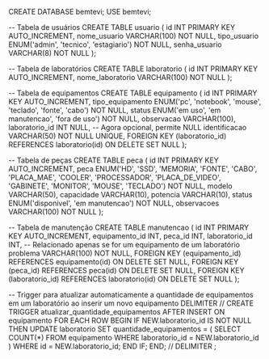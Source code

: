 CREATE DATABASE bemtevi;
USE bemtevi;

-- Tabela de usuários
CREATE TABLE usuario (
    id INT PRIMARY KEY AUTO_INCREMENT,
    nome_usuario VARCHAR(100) NOT NULL,
    tipo_usuario ENUM('admin', 'tecnico', 'estagiario') NOT NULL,
    senha_usuario VARCHAR(8) NOT NULL
);

-- Tabela de laboratórios
CREATE TABLE laboratorio (
    id INT PRIMARY KEY AUTO_INCREMENT,
    nome_laboratorio VARCHAR(100) NOT NULL
);

-- Tabela de equipamentos
CREATE TABLE equipamento (
    id INT PRIMARY KEY AUTO_INCREMENT,
    tipo_equipamento ENUM('pc', 'notebook', 'mouse', 'teclado', 'fonte', 'cabo') NOT NULL,
    status ENUM('em uso', 'em manutencao', 'fora de uso') NOT NULL,
    observacao VARCHAR(100),
    laboratorio_id INT NULL, -- Agora opcional, permite NULL
    identificacao VARCHAR(50) NOT NULL UNIQUE,
    FOREIGN KEY (laboratorio_id) REFERENCES laboratorio(id) ON DELETE SET NULL
);

-- Tabela de peças
CREATE TABLE peca (
    id INT PRIMARY KEY AUTO_INCREMENT,
    peca ENUM('HD', 'SSD', 'MEMORIA', 'FONTE', 'CABO', 'PLACA_MAE', 'COOLER', 'PROCESSADOR', 'PLACA_DE_VIDEO', 'GABINETE', 'MONITOR', 'MOUSE', 'TECLADO') NOT NULL,
    modelo VARCHAR(50),
    capacidade VARCHAR(10), 
    potencia VARCHAR(10), 
    status ENUM('disponivel', 'em manutencao') NOT NULL,
    observacoes VARCHAR(100) NOT NULL
);

-- Tabela de manutenção
CREATE TABLE manutencao (
    id INT PRIMARY KEY AUTO_INCREMENT,
    equipamento_id INT,
    peca_id INT,
    laboratorio_id INT, -- Relacionado apenas se for um equipamento de um laboratório
    problema VARCHAR(100) NOT NULL,
    FOREIGN KEY (equipamento_id) REFERENCES equipamento(id) ON DELETE SET NULL,
    FOREIGN KEY (peca_id) REFERENCES peca(id) ON DELETE SET NULL,
    FOREIGN KEY (laboratorio_id) REFERENCES laboratorio(id) ON DELETE SET NULL
);

-- Trigger para atualizar automaticamente a quantidade de equipamentos em um laboratório ao inserir um novo equipamento
DELIMITER //
CREATE TRIGGER atualizar_quantidade_equipamentos AFTER INSERT ON equipamento
FOR EACH ROW
BEGIN
    IF NEW.laboratorio_id IS NOT NULL THEN
        UPDATE laboratorio
        SET quantidade_equipamentos = (
            SELECT COUNT(*)
            FROM equipamento
            WHERE laboratorio_id = NEW.laboratorio_id
        )
        WHERE id = NEW.laboratorio_id;
    END IF;
END;
//
DELIMITER ;
